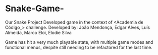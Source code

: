 # Snake-Game-
Our Snake Project
Developed game in the context of <Academia de Código_> challenge.
Developed by: João Mendonça, Edgar Alves, Luís Almeida, Marco Eloi, Elodie Silva

Game has hit a very much playable state, with multiple game modes and functional menus, despite still needing to be refactored for the last time.
